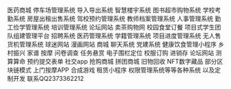 医药商城 停车场管理系统 导入导出系统 智慧楼宇系统 图书超市购物系统 学校考勤系统 房屋出租出售系统 驾校预约管理系统 教师档案管理系统 人事管理系统 勤工俭学管理系统 培训管理系统 论坛网站 卖茶购物网 校园食堂订餐 项目式学生团队组建管理平台 招聘系统 医药管理系统 学籍管理系统 项目进度管理系统 无人售货机管理系统 球迷网站 漫画网站 商城 聊天系统 党建系统 健康饮食管理小程序 乡村振兴 家谱 按摩 问卷调查 任务悬赏 电子围栏定位 校服订购 进销存 论坛网站 测算算命 预约提交表单 社交app 抢购商城 拼团商城 旧物回收 NFT数字藏品 部分区块链模式 上门按摩APP 合成游戏 租赁小程序 权限管理系统等等各种系统 以及定制开发 联系QQ2373362212
